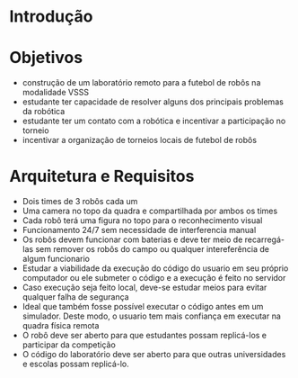 # Introdução



# Objetivos

- construção de um laboratório remoto para a futebol de robôs na modalidade VSSS
- estudante ter capacidade de resolver alguns dos principais problemas da robótica
- estudante ter um contato com a robótica e incentivar a participação no torneio
- incentivar a organização de torneios locais de futebol de robôs

# Arquitetura e Requisitos

- Dois times de 3 robôs cada um
- Uma camera no topo da quadra e compartilhada por ambos os times
- Cada robô terá uma figura no topo para o reconhecimento visual
- Funcionamento 24/7 sem necessidade de interferencia manual
- Os robôs devem funcionar com baterias e deve ter meio de recarregá-las sem remover os robôs do campo ou qualquer intereferência de algum funcionario
- Estudar a viabilidade da execução do código do usuario em seu próprio computador ou ele submeter o código e a execução é feito no servidor
- Caso execução seja feito local, deve-se estudar meios para evitar qualquer falha de segurança
- Ideal que também fosse possível executar o código antes em um simulador. Deste modo, o usuario tem mais confiança em executar na quadra física remota
- O robô deve ser aberto para que estudantes possam replicá-los e participar da competição
- O código do laboratório deve ser aberto para que outras universidades e escolas possam replicá-lo.
